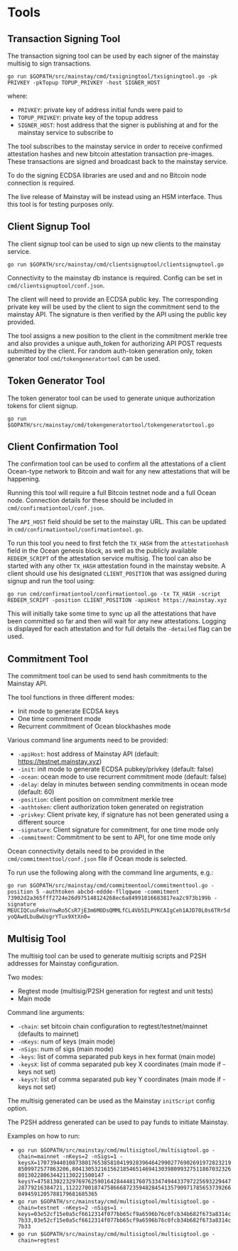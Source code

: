# Tools

## Transaction Signing Tool

The transaction signing tool can be used by each signer of the mainstay multisig to sign transactions.

`go run $GOPATH/src/mainstay/cmd/txsigningtool/txsigningtool.go -pk PRIVKEY -pkTopup TOPUP_PRIVKEY -host SIGNER_HOST`

where:

- `PRIVKEY`: private key of address initial funds were paid to
- `TOPUP_PRIVKEY`: private key of the topup address
- `SIGNER_HOST`: host address that the signer is publishing at and for the mainstay service to subscribe to

The tool subscribes to the mainstay service in order to receive confirmed attestation hashes and new bitcoin attestation transaction pre-images. These transactions are signed and broadcast back to the mainstay service.

To do the signing ECDSA libraries are used and and no Bitcoin node connection is required.

The live release of Mainstay will be instead using an HSM interface. Thus this tool is for testing purposes only.

## Client Signup Tool

The client signup tool can be used to sign up new clients to the mainstay service.

`go run $GOPATH/src/mainstay/cmd/clientsignuptool/clientsignuptool.go`

Connectivity to the mainstay db instance is required. Config can be set in `cmd/clientsignuptool/conf.json`.

The client will need to provide an ECDSA public key. The corresponding private key will be used by the client to sign the commitment send to the mainstay API. The signature is then verified by the API using the public key provided.

The tool assigns a new position to the client in the commitment merkle tree and also provides a unique auth_token for authorizing API POST requests submitted by the client. For random auth-token generation only, token generator tool `cmd/tokengeneratortool` can be used.

## Token Generator Tool

The token generator tool can be used to generate unique authorization tokens for client signup.

`go run $GOPATH/src/mainstay/cmd/tokengeneratortool/tokengeneratortool.go`

## Client Confirmation Tool

The confirmation tool can be used to confirm all the attestations of a client Ocean-type network to Bitcoin and wait for any new attestations that will be happening.

Running this tool will require a full Bitcoin testnet node and a full Ocean node. Connection details for these should be included in `cmd/confirmationtool/conf.json`.

The `API_HOST` field should be set to the mainstay URL. This can be updated in `cmd/confirmationtool/confirmationtool.go`.

To run this tool you need to first fetch the `TX_HASH` from the `attestationhash` field in the Ocean genesis block, as well as the publicly available `REDEEM_SCRIPT` of the attestation service multisig. The tool can also be started with any other `TX_HASH` attestation found in the mainstay website. A client should use his designated `CLIENT_POSITION` that was assigned during signup and run the tool using:

`go run cmd/confirmationtool/confirmationtool.go -tx TX_HASH -script REDEEM_SCRIPT -position CLIENT_POSITION -apiHost https://mainstay.xyz`

This will initially take some time to sync up all the attestations that have been committed so far and then will wait for any new attestations. Logging is displayed for each attestation and for full details the `-detailed` flag can be used.

## Commitment Tool

The commitment tool can be used to send hash commitments to the Mainstay API.

The tool functions in three different modes:

- Init mode to generate ECDSA keys
- One time commitment mode
- Recurrent commitment of Ocean blockhashes mode

Various command line arguments need to be provided:

- `-apiHost`: host address of Mainstay API (default: https://testnet.mainstay.xyz)
- `-init`: init mode to generate ECDSA pubkey/privkey (default: false)
- `-ocean`: ocean mode to use recurrent commitment mode (default: false)
- `-delay`: delay in minutes between sending commitments in ocean mode (default: 60)
- `-position`: client position on commitment merkle tree
- `-authtoken`: client authorization token generated on registration
- `-privkey`: Client private key, if signature has not been generated using a different source
- `-signature`: Client signature for commitment, for one time mode only
- `-commitment`: Commitment to be sent to API, for one time mode only

Ocean connectivity details need to be provided in the `cmd/commitmenttool/conf.json` file if Ocean mode is selected.

To run use the following along with the command line arguments, e.g.:

`go run $GOPATH/src/mainstay/cmd/commitmentool/commitmenttool.go -position 5 -authtoken abcbd-eddde-fllqqwoe -commitment 73902d2a365fff2724e26d975148124268ec6a84991016683817ea2c973b199b -signature MEUCIQCuuFmkoYnwRo5CsR7jE3m6MODsQMMLfCL4Vb5ILPYKCAIgCeh1AJD70L0s6TRr5dyoQAwdLbuBwUsgrYTux9XtXn0=`

## Multisig Tool

The multisig tool can be used to generate multisig scripts and P2SH addresses for Mainstay configuration.

Two modes:

- Regtest mode (multisig/P2SH generation for regtest and unit tests)
- Main mode

Command line arguments:

- `-chain`: set bitcoin chain configuration to regtest/testnet/mainnet (defaults to mainnet)
- `-nKeys`: num of keys (main mode)
- `-nSigs`: num of sigs (main mode)
- `-keys`: list of comma separated pub keys in hex format (main mode)
- `-keysX`: list of comma separated pub key X coordinates (main mode if -keys not set)
- `-keysY`: list of comma separated pub key Y coordinates (main mode if -keys not set)

The multisig generated can be used as the Mainstay `initScript` config option.

The P2SH address generated can be used to pay funds to initiate Mainstay.

Examples on how to run:


- `go run $GOPATH/src/mainstay/cmd/multisigtool/multisigtool.go -chain=mainnet -nKeys=2 -nSigs=1 -keysX=17073944010873801765385810419928396464299027769026919728232198509972577863206,80413053216156218546514694130398099327511867032326801302280634421130221500147 -keysY=475813022329769762590164284448176075334749443379722569322944728779216384721,11222700187475866687235948284541357909717856537392660494591205788179681685365`
- `go run $GOPATH/src/mainstay/cmd/multisigtool/multisigtool.go -chain=testnet -nKeys=2 -nSigs=1 -keys=03e52cf15e0a5cf6612314f077bb65cf9a6596b76c0fcb34b682f673a8314c7b33,03e52cf15e0a5cf6612314f077bb65cf9a6596b76c0fcb34b682f673a8314c7b33`
- `go run $GOPATH/src/mainstay/cmd/multisigtool/multisigtool.go -chain=regtest`
